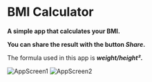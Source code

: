 # BMI Calculator

**A simple app that calculates your BMI.**

**You can share the result with the button *Share*.**

The formula used in this app is ***weight/height²*.**

![AppScreen1](https://i.imgur.com/HC963RY.jpg)
![AppScreen2](https://i.imgur.com/LA7YKYd.jpg)
